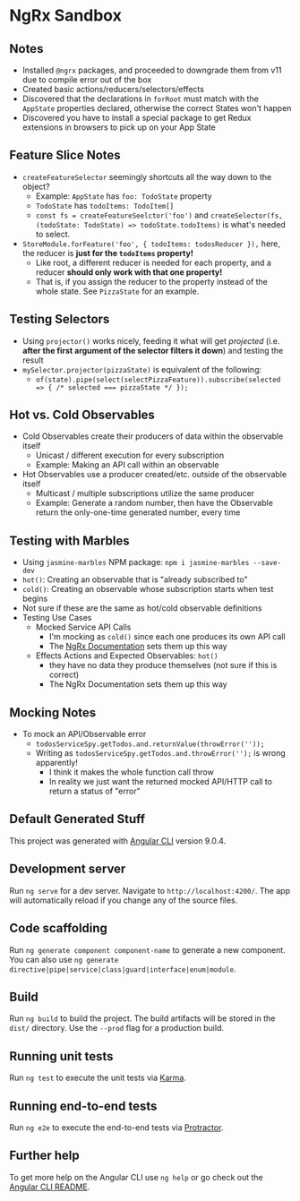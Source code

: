 # NgRx Sandbox

## Notes

- Installed `@ngrx` packages, and proceeded to downgrade them from v11 due to compile error out of the box
- Created basic actions/reducers/selectors/effects
- Discovered that the declarations in `forRoot` must match with the `AppState` properties declared, otherwise the correct States won't happen
- Discovered you have to install a special package to get Redux extensions in browsers to pick up on your App State

## Feature Slice Notes
- `createFeatureSelector` seemingly shortcuts all the way down to the object?
  - Example: `AppState` has `foo: TodoState` property
  - `TodoState` has `todoItems: TodoItem[]`
  - `const fs = createFeatureSeelctor('foo')` and `createSelector(fs, (todoState: TodoState) => todoState.todoItems)` is what's needed to select.
- `StoreModule.forFeature('foo', { todoItems: todosReducer }),` here, the reducer is **just for the `todoItems` property!**
  - Like root, a different reducer is needed for each property, and a reducer **should only work with that one property!**
  - That is, if you assign the reducer to the property instead of the whole state. See `PizzaState` for an example.

## Testing Selectors
- Using `projector()` works nicely, feeding it what will get *projected* (i.e. **after the first argument of the selector filters it down**) and testing the result
- `mySelector.projector(pizzaState)` is equivalent of the following:
  - `of(state).pipe(select(selectPizzaFeature)).subscribe(selected => { /* selected === pizzaState */ });`

## Hot vs. Cold Observables
- Cold Observables create their producers of data within the observable itself
  - Unicast / different execution for every subscription
  - Example: Making an API call within an observable
- Hot Observables use a producer created/etc. outside of the observable itself
  - Multicast / multiple subscriptions utilize the same producer
  - Example: Generate a random number, then have the Observable return the only-one-time generated number, every time

## Testing with Marbles
- Using `jasmine-marbles` NPM package: `npm i jasmine-marbles --save-dev`
- `hot()`: Creating an observable that is "already subscribed to"
- `cold()`: Creating an observable whose subscription starts when test begins
- Not sure if these are the same as hot/cold observable definitions
- Testing Use Cases
  - Mocked Service API Calls
    - I'm mocking as `cold()` since each one produces its own API call
    - The [NgRx Documentation](https://ngrx.io/guide/effects/testing#marble-diagrams) sets them up this way
  - Effects Actions and Expected Observables: `hot()`
    - they have no data they produce themselves (not sure if this is correct)
    - The NgRx Documentation sets them up this way

## Mocking Notes
- To mock an API/Observable error
  - `todosServiceSpy.getTodos.and.returnValue(throwError(''));`
  - Writing as `todosServiceSpy.getTodos.and.throwError('');` is wrong apparently!
    - I think it makes the whole function call throw
    - In reality we just want the returned mocked API/HTTP call to return a status of "error"

## Default Generated Stuff

This project was generated with [Angular CLI](https://github.com/angular/angular-cli) version 9.0.4.

## Development server

Run `ng serve` for a dev server. Navigate to `http://localhost:4200/`. The app will automatically reload if you change any of the source files.

## Code scaffolding

Run `ng generate component component-name` to generate a new component. You can also use `ng generate directive|pipe|service|class|guard|interface|enum|module`.

## Build

Run `ng build` to build the project. The build artifacts will be stored in the `dist/` directory. Use the `--prod` flag for a production build.

## Running unit tests

Run `ng test` to execute the unit tests via [Karma](https://karma-runner.github.io).

## Running end-to-end tests

Run `ng e2e` to execute the end-to-end tests via [Protractor](http://www.protractortest.org/).

## Further help

To get more help on the Angular CLI use `ng help` or go check out the [Angular CLI README](https://github.com/angular/angular-cli/blob/master/README.md).

